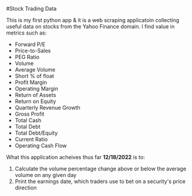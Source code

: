 #Stock Trading Data

This is my first python app & it is a web scraping applicatoin collecting useful data on stocks from the Yahoo Finance domain. 
I find value in metrics such as: 
+ Forward P/E
+ Price-to-Sales
+ PEG Ratio
+ Volume
+ Average Volume
+ Short % of float
+ Profit Margin
+ Operating Margin
+ Return of Assets
+ Return on Equity
+ Quarterly Revenue Growth
+ Gross Profit
+ Total Cash
+ Total Debt
+ Total Debt/Equity
+ Current Ratio
+ Operating Cash Flow

What this application acheives thus far **12/18/2022** is to:
1. Calculate the volume percentage change above or below the average volume on any given day
2. Print the earnings date, which traders use to bet on a security's price direction
